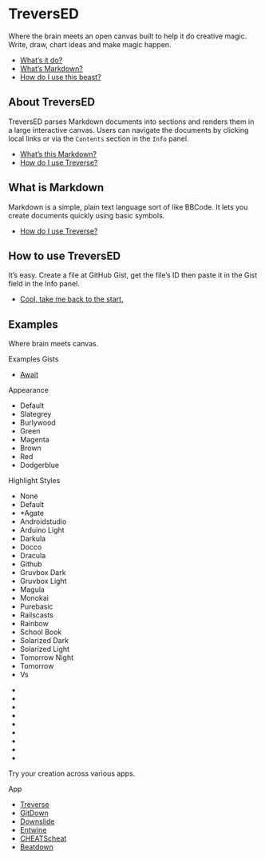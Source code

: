 # TreversED

Where the brain meets an open canvas built to help it do creative magic. Write, draw, chart ideas and make magic happen.
*   [What’s it do?](#about-treversed)
*   [What’s Markdown?](#what-is-markdown)
*   [How do I use this beast?](#how-to-use-treversed)

<!-- {left:75px,top:137px,width:348px,height:262px} -->
## About TreversED

TreversED parses Markdown documents into sections and renders them in a large interactive canvas. Users can navigate the documents by clicking local links or via the `Contents` section in the `Info` panel.
*   [What’s this Markdown?](#what-is-markdown)
*   [How do I use Treverse?](#how-to-use-treversed)

<!-- {left:240px,top:575.7999877929688px,width:420px,height:250px} -->
## What is Markdown

Markdown is a simple, plain text language sort of like BBCode. It lets you create documents quickly using basic symbols.
*   [How do I use Treverse?](#how-to-use-treversed)

<!-- {left:640px,top:16px,width:422px,height:158px} -->
## How to use TreversED

It’s easy. Create a file at GitHub Gist, get the file’s ID then paste it in the Gist field in the Info panel.
*   [Cool, take me back to the start.](#treversed)

<!-- {left:828px,top:429px,width:416px,height:166px} -->


## Examples <!-- {$gd_info} -->
<!-- {$gd_help_ribbon} -->

Where brain meets canvas.

Examples Gists <!-- {$gd_gist} -->
- [Await](//gist.github.com/Ugotsta/eb48e3ccd0e0fc6a502a8ebe02a38715)

<!-- {$gd_collapsible_theme} -->

Appearance <!-- {$gd_css} -->

<!-- {$gd_slider_fontsize="130,50,300,1,%"} -->

<!-- {$gd_select_primary-color} -->
- Default
- Slategrey
- Burlywood
- Green
- Magenta
- Brown
- Red
- Dodgerblue

Highlight Styles <!-- {$gd_select_highlight} -->
- None
- Default
- *Agate
- Androidstudio
- Arduino Light
- Darkula
- Docco
- Dracula
- Github
- Gruvbox Dark
- Gruvbox Light
- Magula
- Monokai
- Purebasic
- Railscasts
- Rainbow
- School Book
- Solarized Dark
- Solarized Light
- Tomorrow Night
- Tomorrow
- Vs

<!-- {$gd_collapsible_end_theme} -->

<!-- {$gd_collapsible_perspective} -->

- <!-- {$gd_slider_scale="1,0.1,6,0.01"} -->
- <!-- {$gd_slider_translateX="0,-2000,2000,1,px"} -->
- <!-- {$gd_slider_translateY="0,-2000,2000,1,px"} -->
- <!-- {$gd_slider_perspective=4200,0,2000,1,px"} -->
- <!-- {$gd_slider_rotateX="0,0,360,1,deg"} -->
- <!-- {$gd_slider_rotateY="0,0,360,1,deg"} -->
- <!-- {$gd_slider_scaleZ="1,1,5,0.1"} -->
- <!-- {$gd_slider_rotateZ="0,0,360,1,deg"} -->
- <!-- {$gd_slider_translateZ="0,-500,500,1,px"} -->

<!-- {$gd_collapsible_end_perspective} -->

<!-- {$gd_collapsible_contents} -->

<!-- {$gd_toc} -->

<!-- {$gd_collapsible_end_contents} -->

<!-- {$gd_collapsible_launch} -->

Try your creation across various apps.

App <!-- {$gd_selector_app} -->
- [Treverse](//ugotsta.github.io/treverse/)
- [GitDown](//ugotsta.github.io/gitdown/)
- [Downslide](//ugotsta.github.io/downslide/)
- [Entwine](//ugotsta.github.io/downslide/)
- [CHEATScheat](//ugotsta.github.io/cheats/)
- [Beatdown](//ugotsta.github.io/beatdown/)

<!-- {$gd_collapsible_end_launch} -->

<!-- {$gd_hide} -->
